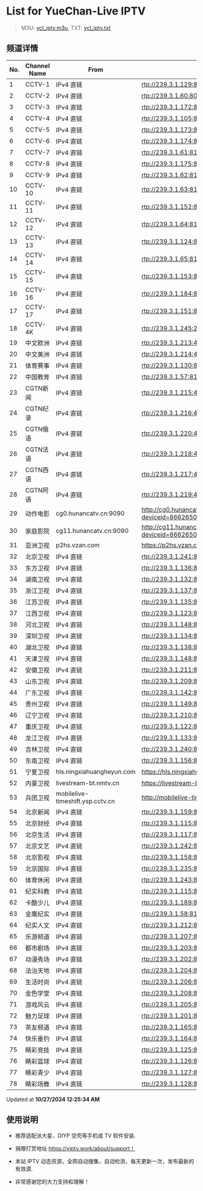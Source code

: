 # List for **YueChan-Live IPTV**

> M3U: [ycl_iptv.m3u](./ycl_iptv.m3u ), TXT: [ycl_iptv.txt](./txt/ycl_iptv.txt )

## 频道详情

| No. | Channel Name | From | Source |
| --- | ------------ | ---- | ------ |
| 1 | CCTV-1 | IPv4 直链 | <rtp://239.3.1.129:8008> |
| 2 | CCTV-2 | IPv4 直链 | <rtp://239.3.1.60:8084> |
| 3 | CCTV-3 | IPv4 直链 | <rtp://239.3.1.172:8001> |
| 4 | CCTV-4 | IPv4 直链 | <rtp://239.3.1.105:8092> |
| 5 | CCTV-5 | IPv4 直链 | <rtp://239.3.1.173:8001> |
| 6 | CCTV-6 | IPv4 直链 | <rtp://239.3.1.174:8001> |
| 7 | CCTV-7 | IPv4 直链 | <rtp://239.3.1.61:8104> |
| 8 | CCTV-8 | IPv4 直链 | <rtp://239.3.1.175:8001> |
| 9 | CCTV-9 | IPv4 直链 | <rtp://239.3.1.62:8112> |
| 10 | CCTV-10 | IPv4 直链 | <rtp://239.3.1.63:8116> |
| 11 | CCTV-11 | IPv4 直链 | <rtp://239.3.1.152:8120> |
| 12 | CCTV-12 | IPv4 直链 | <rtp://239.3.1.64:8124> |
| 13 | CCTV-13 | IPv4 直链 | <rtp://239.3.1.124:8128> |
| 14 | CCTV-14 | IPv4 直链 | <rtp://239.3.1.65:8132> |
| 15 | CCTV-15 | IPv4 直链 | <rtp://239.3.1.153:8136> |
| 16 | CCTV-16 | IPv4 直链 | <rtp://239.3.1.184:8001> |
| 17 | CCTV-17 | IPv4 直链 | <rtp://239.3.1.151:8144> |
| 18 | CCTV-4K | IPv4 直链 | <rtp://239.3.1.245:2000> |
| 19 | 中文欧洲 | IPv4 直链 | <rtp://239.3.1.213:4220> |
| 20 | 中文美洲 | IPv4 直链 | <rtp://239.3.1.214:4220> |
| 21 | 体育赛事 | IPv4 直链 | <rtp://239.3.1.130:8004> |
| 22 | 中国教育 | IPv4 直链 | <rtp://239.3.1.57:8152> |
| 23 | CGTN新闻 | IPv4 直链 | <rtp://239.3.1.215:4220> |
| 24 | CGTN纪录 | IPv4 直链 | <rtp://239.3.1.216:4220> |
| 25 | CGTN俄语 | IPv4 直链 | <rtp://239.3.1.220:4220> |
| 26 | CGTN法语 | IPv4 直链 | <rtp://239.3.1.218:4220> |
| 27 | CGTN西语 | IPv4 直链 | <rtp://239.3.1.217:4220> |
| 28 | CGTN阿语 | IPv4 直链 | <rtp://239.3.1.219:4220> |
| 29 | 动作电影 | cg0.hunancatv.cn:9090 | <http://cg0.hunancatv.cn:9090/live/CHCDZDY_8000.m3u8?deviceid=866265039837531&sid=Yp6brv0MWYukAl4oJr9yrw%3D%3D&nonce=Ri1TgJg9dlAK&acl=0111&hlsSessionID=11082234455604316076&srchost=172.16.22.158:8060&gid=ZF3q5L%2FmYWch1qWqTIPAjw%3D%3D> |
| 30 | 家庭影院 | cg11.hunancatv.cn:9090 | <http://cg11.hunancatv.cn:9090/live/CHCJTYY_8000.m3u8?deviceid=866265039837531&sid=Yp6brv0MWYukAl4oJr9yrw%3D%3D&nonce=Ri1TgJg9dlAK&acl=0111&hlsSessionID=11082234455604316833&srchost=172.16.22.158:8060&gid=c%2BNqgq8pR1ZQ7ZzcmkS8%2BQ%3D%3D> |
| 31 | 亚洲卫视 | p2hs.vzan.com | <https://p2hs.vzan.com/slowlive/821481626725612417/live.m3u8> |
| 32 | 北京卫视 | IPv4 直链 | <rtp://239.3.1.241:8000> |
| 33 | 东方卫视 | IPv4 直链 | <rtp://239.3.1.136:8032> |
| 34 | 湖南卫视 | IPv4 直链 | <rtp://239.3.1.132:8012> |
| 35 | 浙江卫视 | IPv4 直链 | <rtp://239.3.1.137:8036> |
| 36 | 江苏卫视 | IPv4 直链 | <rtp://239.3.1.135:8028> |
| 37 | 江西卫视 | IPv4 直链 | <rtp://239.3.1.123:8164> |
| 38 | 河北卫视 | IPv4 直链 | <rtp://239.3.1.148:8072> |
| 39 | 深圳卫视 | IPv4 直链 | <rtp://239.3.1.134:8020> |
| 40 | 湖北卫视 | IPv4 直链 | <rtp://239.3.1.138:8044> |
| 41 | 天津卫视 | IPv4 直链 | <rtp://239.3.1.148:8072> |
| 42 | 安徽卫视 | IPv4 直链 | <rtp://239.3.1.211:8064> |
| 43 | 山东卫视 | IPv4 直链 | <rtp://239.3.1.209:8052> |
| 44 | 广东卫视 | IPv4 直链 | <rtp://239.3.1.142:8048> |
| 45 | 贵州卫视 | IPv4 直链 | <rtp://239.3.1.149:8076> |
| 46 | 辽宁卫视 | IPv4 直链 | <rtp://239.3.1.210:8056> |
| 47 | 重庆卫视 | IPv4 直链 | <rtp://239.3.1.122:8160> |
| 48 | 龙江卫视 | IPv4 直链 | <rtp://239.3.1.133:8016> |
| 49 | 吉林卫视 | IPv4 直链 | <rtp://239.3.1.240:8172> |
| 50 | 东南卫视 | IPv4 直链 | <rtp://239.3.1.156:8148> |
| 51 | 宁夏卫视 | hls.ningxiahuangheyun.com | <https://hls.ningxiahuangheyun.com/live/nxws1M.m3u8> |
| 52 | 内蒙卫视 | livestream-bt.nmtv.cn | <https://livestream-bt.nmtv.cn/nmtv/2314general.m3u8?txSecret=dc348a27bd36fe1bd63562af5e7269ea&txTime=771EF880> |
| 53 | 兵团卫视 | mobilelive-timeshift.ysp.cctv.cn | <http://mobilelive-timeshift.ysp.cctv.cn/timeshift/ysp/2022606701/timeshift.m3u8?delay=0&cdn=5202> |
| 54 | 北京新闻 | IPv4 直链 | <rtp://239.3.1.159:8000> |
| 55 | 北京财经 | IPv4 直链 | <rtp://239.3.1.115:8000> |
| 56 | 北京生活 | IPv4 直链 | <rtp://239.3.1.117:8000> |
| 57 | 北京文艺 | IPv4 直链 | <rtp://239.3.1.242:8000> |
| 58 | 北京影视 | IPv4 直链 | <rtp://239.3.1.158:8000> |
| 59 | 北京国际 | IPv4 直链 | <rtp://239.3.1.235:8000> |
| 60 | 体育休闲 | IPv4 直链 | <rtp://239.3.1.243:8000> |
| 61 | 纪实科教 | IPv4 直链 | <rtp://239.3.1.115:8000> |
| 62 | 卡酷少儿 | IPv4 直链 | <rtp://239.3.1.189:8000> |
| 63 | 金鹰纪实 | IPv4 直链 | <rtp://239.3.1.58:8156> |
| 64 | 纪实人文 | IPv4 直链 | <rtp://239.3.1.212:8060> |
| 65 | 乐游频道 | IPv4 直链 | <rtp://239.3.1.207:8001> |
| 66 | 都市剧场 | IPv4 直链 | <rtp://239.3.1.203:8001> |
| 67 | 动漫秀场 | IPv4 直链 | <rtp://239.3.1.202:8001> |
| 68 | 法治天地 | IPv4 直链 | <rtp://239.3.1.204:8001> |
| 69 | 生活时尚 | IPv4 直链 | <rtp://239.3.1.206:8001> |
| 70 | 金色学堂 | IPv4 直链 | <rtp://239.3.1.208:8001> |
| 71 | 游戏风云 | IPv4 直链 | <rtp://239.3.1.205:8001> |
| 72 | 魅力足球 | IPv4 直链 | <rtp://239.3.1.201:8001> |
| 73 | 茶友频道 | IPv4 直链 | <rtp://239.3.1.165:8001> |
| 74 | 快乐垂钓 | IPv4 直链 | <rtp://239.3.1.164:8001> |
| 75 | 睛彩竞技 | IPv4 直链 | <rtp://239.3.1.125:8001> |
| 76 | 睛彩篮球 | IPv4 直链 | <rtp://239.3.1.126:8001> |
| 77 | 睛彩青少 | IPv4 直链 | <rtp://239.3.1.127:8001> |
| 78 | 睛彩场舞 | IPv4 直链 | <rtp://239.3.1.128:8001> |

Updated at **10/27/2024 12:25:34 AM**

## 使用说明

- 推荐适配派大星、DIYP 空壳等手机或 TV 软件安装.

- 捐赠打赏地址 <https://viptv.work/about/support！>

- 本站 IPTV 动态资源，全网自动搜集，自动检测，每天更新一次，发布最新的有效源.

- 非常感谢您的大力支持和理解！
